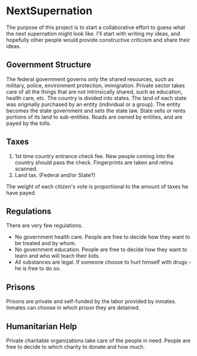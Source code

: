 # NextSupernation
The purpose of this project is to start a collaborative effort to guess what the next supernation might look like.
I'll start with writing my ideas, and hopefully other people would provide constructive criticism and share their ideas.


## Government Structure
The federal government governs only the shared resources, such as military, police, environment protection, immigration.
Private sector takes care of all the things that are not intrinsically shared, such as education, health care, etc.
The country is divided into states.  The land of each state was originally purchased by an entity (individual or a group).
The entity becomes the state government and sets the state law.  State sells or rents portions of its land to sub-entities.
Roads are owned by entities, and are payed by the tolls.


## Taxes
1. 1st time country entrance check fee.  New people coming into the country should pass the check.  Fingerprints are taken and retina scanned.
2. Land tax. (Federal and/or State?)

The weight of each citizen's vote is proportional to the amount of taxes he have payed.


## Regulations
There are very few regulations.
* No government health care.  People are free to decide how they want to be treated and by whom.
* No government education.  People are free to decide how they want to learn and who will teach their kids.
* All substances are legal.  If someone choose to hurt himself with drugs - he is free to do so.


## Prisons
Prisons are private and self-funded by the labor provided by inmates.
Inmates can choose in which prison they are detained.


## Humanitarian Help
Private charitable organizations take care of the people in need. 
People are free to decide to which charity to donate and how much.


